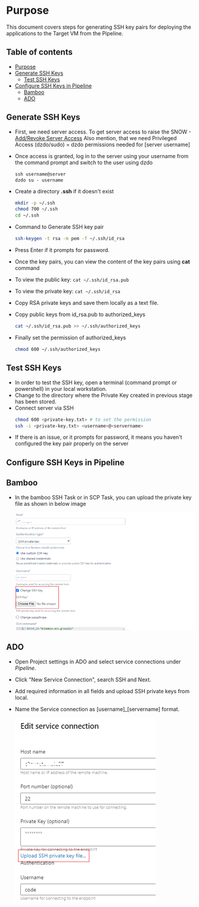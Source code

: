 # Purpose
This document covers steps for generating SSH key pairs for deploying the applications to the Target VM from the Pipeline.

## Table of contents
  * [Purpose](#Purpose)
  * [Generate SSH Keys](#Generate-SSH-Keys)
    * [Test SSH Keys](#Test-SSH-Keys)
  * [Configure SSH Keys in Pipeline](#Configure-SSH-Keys-in-Pipeline)
    * [Bamboo](#Bamboo)
    * [ADO](#ADO) 



## Generate SSH Keys
- First, we need server access. To get server access to raise the SNOW - [Add/Revoke Server Access](https://premierprod.service-now.com/premiernow?id=dept_cat_item&sys_id=38f6b8d6db449090765f1d89139619d7)
Also mention, that we need Privileged Access (dzdo/sudo) = dzdo permissions needed for [server username]

- Once access is granted, log in to the server using your username from the command prompt and switch to the user using dzdo
  ```
  ssh username@server
  dzdo su - username
  ```

- Create a directory **.ssh** if it doesn't exist
  ```sh
  mkdir -p ~/.ssh
  chmod 700 ~/.ssh
  cd ~/.ssh
  ```

- Command to Generate SSH key pair
  ```bash
  ssh-keygen -t rsa -m pem -f ~/.ssh/id_rsa
  ```
- Press Enter if it prompts for password.
- Once the key pairs, you can view the content of the key pairs using **cat** command
- To view the public key: `cat ~/.ssh/id_rsa.pub`
- To view the private key: `cat ~/.ssh/id_rsa`
- Copy RSA private keys and save them locally as a text file.
- Copy public keys from id_rsa.pub to authorized_keys
  ```bash
  cat ~/.ssh/id_rsa.pub >> ~/.ssh/authorized_keys
  ```
- Finally set the permission of authorized_keys
  ```bash
  chmod 600 ~/.ssh/authorized_keys
  ```

## Test SSH Keys
- In order to test the SSH key, open a terminal (command prompt or powershell) in your local workstation. 
- Change to the directory where the Private Key created in previous stage has been stored. 
- Connect server via SSH
  ```bash
  chmod 600 <private-key.txt> # to set the permission
  ssh -i <private-key.txt> <username>@<servername>
  ```
- If there is an issue, or it prompts for password, it means you haven't configured the key pair properly on the server


## Configure SSH Keys in Pipeline

## Bamboo
- In the bamboo SSH Task or in SCP Task, you can upload the private key file as shown in below image

  ![adding-ssh-pvt.png](./resources/adding-ssh-pvt.png)

## ADO
- Open Project settings in ADO and select service connections under _Pipeline_.
- Click "New Service Connection", search SSH and Next.
- Add required information in all fields and upload SSH private keys from local.
- Name the Service connection as [username]_[servername] format.

  ![ado-pvt.png](./resources/ado-pvt.png)


